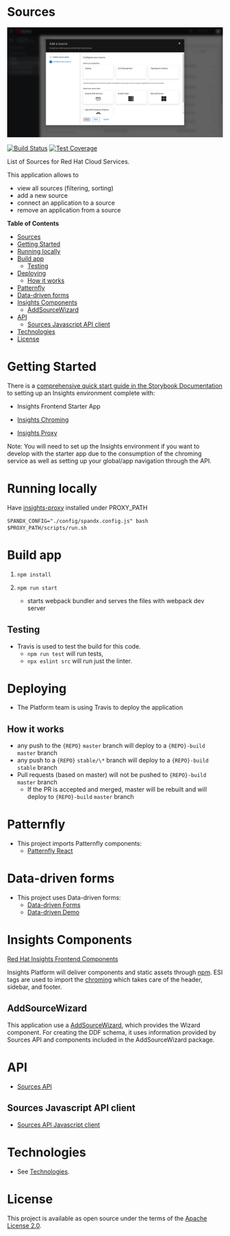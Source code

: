 # Sources
![Main screen with "Add a new Source" wizard](doc/images/sources-main-add.jpg)

[![Build Status](https://travis-ci.org/RedHatInsights/sources-ui.svg?branch=master)](https://travis-ci.org/RedHatInsights/sources-ui)
[![Test Coverage](https://codecov.io/gh/RedHatInsights/sources-ui/branch/master/graph/badge.svg)](https://codecov.io/gh/RedHatInsights/sources-ui)

List of Sources for Red Hat Cloud Services.

This application allows to
- view all sources (filtering, sorting)
- add a new source
- connect an application to a source
- remove an application from a source

**Table of Contents**
- [Sources](#sources)
- [Getting Started](#getting-started)
- [Running locally](#running-locally)
- [Build app](#build-app)
  - [Testing](#testing)
- [Deploying](#deploying)
  - [How it works](#how-it-works)
- [Patternfly](#patternfly)
- [Data-driven forms](#data-driven-forms)
- [Insights Components](#insights-components)
  - [AddSourceWizard](#addsourcewizard)
- [API](#api)
  - [Sources Javascript API client](#sources-javascript-api-client)
- [Technologies](#technologies)
- [License](#license)

# Getting Started

There is a [comprehensive quick start guide in the Storybook Documentation](https://github.com/RedHatInsights/insights-frontend-storybook/blob/master/src/docs/welcome/quickStart/DOC.md) to setting up an Insights environment complete with:

- Insights Frontend Starter App

- [Insights Chroming](https://github.com/RedHatInsights/insights-chrome)
- [Insights Proxy](https://github.com/RedHatInsights/insights-proxy)

Note: You will need to set up the Insights environment if you want to develop
with the starter app due to the consumption of the chroming service as well as
setting up your global/app navigation through the API.

# Running locally
Have [insights-proxy](https://github.com/RedHatInsights/insights-proxy) installed under PROXY_PATH

```shell
SPANDX_CONFIG="./config/spandx.config.js" bash $PROXY_PATH/scripts/run.sh
```

# Build app

1. ```npm install```

2. ```npm run start```
    - starts webpack bundler and serves the files with webpack dev server

## Testing

- Travis is used to test the build for this code.
  - `npm run test` will run tests,
  - `npx eslint src` will run just the linter.

# Deploying

- The Platform team is using Travis to deploy the application

## How it works

- any push to the `{REPO}` `master` branch will deploy to a `{REPO}-build` `master` branch
- any push to a `{REPO}` `stable/\*` branch will deploy to a `{REPO}-build` `stable` branch
- Pull requests (based on master) will not be pushed to `{REPO}-build` `master` branch
  - If the PR is accepted and merged, master will be rebuilt and will deploy to `{REPO}-build` `master` branch

# Patternfly

- This project imports Patternfly components:
  - [Patternfly React](https://github.com/patternfly/patternfly-react)

# Data-driven forms

- This project uses Data-driven forms:
  - [Data-driven Forms](https://github.com/data-driven-forms)
  - [Data-driven Demo](http://data-driven-forms.org/)

# Insights Components

[Red Hat Insights Frontend Components](https://github.com/RedHatInsights/frontend-components)

Insights Platform will deliver components and static assets through [npm](https://www.npmjs.com/package/@redhat-cloud-services/frontend-components). ESI tags are used to import the [chroming](https://github.com/RedHatInsights/insights-chrome) which takes care of the header, sidebar, and footer.

## AddSourceWizard

This application use a [AddSourceWizard](https://github.com/RedHatInsights/frontend-components/tree/master/packages/sources), which provides the Wizard component. For creating the DDF schema, it uses information provided by Sources API and components included in the AddSourceWizard package.

# API

- [Sources API](https://github.com/RedHatInsights/sources-api)

## Sources Javascript API client

- [Sources API Javascript client](https://github.com/RedHatInsights/javascript-clients/blob/master/packages/sources/doc/README.md)


# Technologies

- See [Technologies](doc/technologies.md).

# License

This project is available as open source under the terms of the [Apache License 2.0](http://www.apache.org/licenses/LICENSE-2.0).
